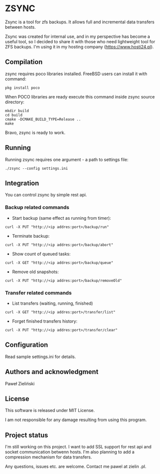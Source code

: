 # ZSYNC

Zsync is a tool for zfs backups. It allows full and incremental data transfers between hosts.

Zsync was created for internal use, and in my perspective has become a useful tool, so I decided to share it with those who
need lightweight tool for ZFS backups. I'm using it in my hosting company (https://www.hosti24.pl).

## Compilation

zsync requires poco libraries installed. FreeBSD users can install it with command:
```shell
pkg install poco
```

When POCO libraries are ready execute this command inside zsync source directory:
```shell
mkdir build
cd build
cmake -DCMAKE_BUILD_TYPE=Release ..
make
```
Bravo, zsync is ready to work. 

## Running
Running zsync requires one argument - a path to settings file:
```shell
./zsync --config settings.ini
```
## Integration
You can control zsync by simple rest api.

### Backup related commands

* Start backup (same effect as running from timer):
```shell
curl -X PUT "http://<ip addres:port>/backup/run"
```

* Terminate backup:
```shell
curl -X PUT "http://<ip addres:port>/backup/abort"
```

* Show count of queued tasks:

```shell
curl -X GET "http://<ip addres:port>/backup/queue"
```

* Remove old snapshots:
```shell
curl -X PUT "http://<ip addres:port>/backup/removeOld"
```

### Transfer related commands

* List transfers (waiting, running, finished)
```shell
curl -X GET "http://<ip addres:port>/transfer/list"
```
* Forget finished transfers history:
```shell
curl -X PUT "http://<ip addres:port>/transfer/clear"
```

## Configuration
Read sample settings.ini for details.

## Authors and acknowledgment
Paweł Zieliński 

## License
This software is released under MIT License.

I am not responsible for any damage resulting from using this program.

## Project status
I'm still working on  this project. I want to add SSL support for rest api and socket communication betwenn hosts. I'm also planning
to add a compression mechanism for data transfers.

Any questions, issues etc. are welcome. Contact me pawel at zielin .pl.
